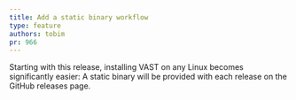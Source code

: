 ```yaml
---
title: Add a static binary workflow
type: feature
authors: tobim
pr: 966
---
```


Starting with this release, installing VAST on any Linux becomes significantly
easier: A static binary will be provided with each release on the GitHub
releases page.
